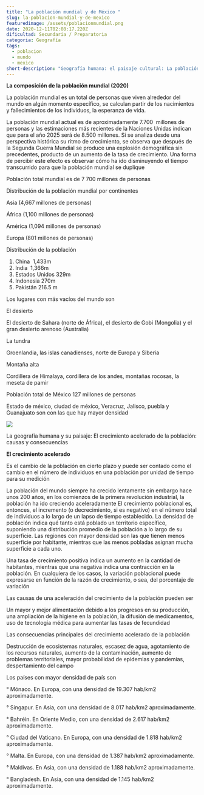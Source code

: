 ```yaml
---
title: "La población mundial y de México "
slug: la-poblacion-mundial-y-de-mexico
featuredimage: /assets/poblacionmundial.png
date: 2020-12-11T02:08:17.220Z
dificultad: Secundaria / Preparatoria
categoria: Geografía
tags:
  - poblacion
  - mundo
  - mexico
short-description: "Geografía humana: el paisaje cultural: La población mundial y de México"
---
```

**La composición de la población mundial (2020)**

La población mundial es un total de personas que viven alrededor del mundo en algún momento específico, se calculan partir de los nacimientos y fallecimientos de los individuos, la esperanza de vida. 

La población mundial actual es de aproximadamente 7.700  millones de personas y las estimaciones más recientes de la Naciones Unidas indican que para el año 2025 será de 8.500 millones. Si se analiza desde una perspectiva histórica su ritmo de crecimiento, se observa que después de la Segunda Guerra Mundial se produce una explosión demográfica sin precedentes, producto de un aumento de la tasa de crecimiento. Una forma de percibir este efecto es observar cómo ha ido disminuyendo el tiempo transcurrido para que la población mundial se duplique 

Población total mundial es de 7 700 millones de personas 

Distribución de la población mundial por continentes 

Asia (4,667 millones de personas)

África (1,100 millones de personas)

América (1,094 millones de personas)

Europa (801 millones de personas)

Distribución de la población  

1. China  1,433m 
2. India  1,366m 
3. Estados Unidos 329m 
4. Indonesia 270m 
5. Pakistán 216.5 m 

Los lugares con más vacíos del mundo son 

El desierto 

El desierto de Sahara (norte de África), el desierto de Gobi (Mongolia) y el gran desierto arenoso (Australia)

La tundra 

Groenlandia, las islas canadienses, norte de Europa y Siberia 

Montaña alta 

Cordillera de Himalaya, cordillera de los andes, montañas rocosas, la meseta de pamir 

Población total de México 127 millones de personas  

Estado de méxico, ciudad de méxico, Veracruz, Jalisco, puebla y Guanajuato son con las que hay mayor densidad 

![](https://lh5.googleusercontent.com/gk6fqdmN2uGYCgyf5Yc0g_pCih0t8k4S1tV5dwaqZhjuEnuxRk2eWkLZvNTJSBnJWcu2nVMQ4XAylR0LFmvmLNOInXo1w0obP5b7w16cF1fCyOg10KaeKu_sMkW-thhg7EsPEmA)

La geografía humana y su paisaje: El crecimiento acelerado de la población: causas y consecuencias 



**El crecimiento acelerado** 

Es el cambio de la población en cierto plazo y puede ser contado como el cambio en el número de individuos en una población por unidad de tiempo para su medición 

La población del mundo siempre ha crecido lentamente sin embargo hace unos 200 años, en los comienzos de la primera revolución industrial, la población ha ido creciendo aceleradamente El crecimiento poblacional es, entonces, el incremento (o decrecimiento, si es negativo) en el número total de individuos a lo largo de un lapso de tiempo establecido. La densidad de población indica qué tanto está poblado un territorio específico, suponiendo una distribución promedio de la población a lo largo de su superficie. Las regiones con mayor densidad son las que tienen menos superficie por habitante, mientras que las menos pobladas asignan mucha superficie a cada uno.

Una tasa de crecimiento positiva indica un aumento en la cantidad de habitantes, mientras que una negativa indica una contracción en la población. En cualquiera de los casos, la variación poblacional puede expresarse en función de la razón de crecimiento, o sea, del porcentaje de variación

Las causas de una aceleración del crecimiento de la población pueden ser 

Un mayor y mejor alimentación debido a los progresos en su producción, una ampliación de la higiene en la población, la difusión de medicamentos, uso de tecnología médica para aumentar las tasas de fecundidad 

Las consecuencias principales del crecimiento acelerado de la población 

Destrucción de ecosistemas naturales, escasez de agua, agotamiento de los recursos naturales, aumento de la contaminación, aumento de problemas territoriales, mayor probabilidad de epidemias y pandemias, despertamiento del campo  

Los países con mayor densidad de país son 

° Mónaco. En Europa, con una densidad de 19.307 hab/km2 aproximadamente.

° Singapur. En Asia, con una densidad de 8.017 hab/km2 aproximadamente.

° Bahréin. En Oriente Medio, con una densidad de 2.617 hab/km2 aproximadamente.

° Ciudad del Vaticano. En Europa, con una densidad de 1.818 hab/km2 aproximadamente.

° Malta. En Europa, con una densidad de 1.387 hab/km2 aproximadamente.

° Maldivas. En Asia, con una densidad de 1.188 hab/km2 aproximadamente.

° Bangladesh. En Asia, con una densidad de 1.145 hab/km2 aproximadamente.